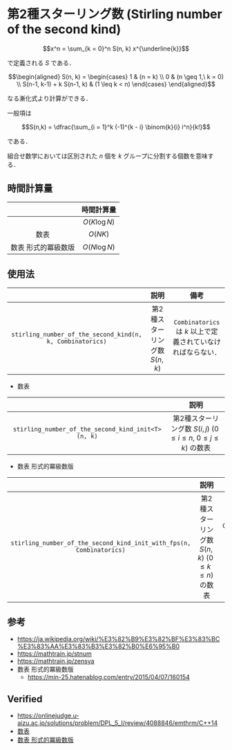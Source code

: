 # 第2種スターリング数 (Stirling number of the second kind)

$$x^n = \sum_{k = 0}^n S(n, k) x^{\underline{k}}$$

で定義される $S$ である．

$$\begin{aligned} S(n, k) = \begin{cases} 1 & (n = k) \\ 0 & (n \geq 1,\ k = 0) \\ S(n-1, k-1) + k S(n-1, k) & (1 \leq k < n) \end{cases} \end{aligned}$$

なる漸化式より計算ができる．

一般項は

$$S(n,k) = \dfrac{\sum_{i = 1}^k (-1)^{k - i} \binom{k}{i} i^n}{k!}$$

である．

組合せ数学においては区別された $n$ 個を $k$ グループに分割する個数を意味する．


## 時間計算量

||時間計算量|
|:--:|:--:|
||$O(K\log{N})$|
|数表|$O(NK)$|
|数表 形式的冪級数版|$O(N\log{N})$|


## 使用法

||説明|備考|
|:--:|:--:|:--:|
|`stirling_number_of_the_second_kind(n, k, Combinatorics)`|第2種スターリング数 $S(n,k)$|`Combinatorics` は $k$ 以上で定義されていなければならない．|

- 数表

||説明|
|:--:|:--:|
|`stirling_number_of_the_second_kind_init<T>(n, k)`|第2種スターリング数 $S(i, j) \ (0 \leq i \leq n,\ 0 \leq j \leq k)$ の数表|

- 数表 形式的冪級数版

||説明|備考|
|:--:|:--:|:--:|
|`stirling_number_of_the_second_kind_init_with_fps(n, Combinatorics)`|第2種スターリング数 $S(n, k) \ (0 \leq k \leq n)$ の数表|`Combinatorics` は $n$ 以上で定義されていなければならない．|


## 参考

- https://ja.wikipedia.org/wiki/%E3%82%B9%E3%82%BF%E3%83%BC%E3%83%AA%E3%83%B3%E3%82%B0%E6%95%B0
- https://mathtrain.jp/stnum
- https://mathtrain.jp/zensya
- 数表 形式的冪級数版
  - https://min-25.hatenablog.com/entry/2015/04/07/160154


## Verified

- https://onlinejudge.u-aizu.ac.jp/solutions/problem/DPL_5_I/review/4088846/emthrm/C++14
- [数表](https://onlinejudge.u-aizu.ac.jp/solutions/problem/DPL_5_I/review/4088857/emthrm/C++14)
- [数表 形式的冪級数版](https://judge.yosupo.jp/submission/4636)

